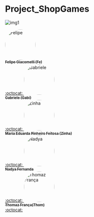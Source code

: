 # Project_ShopGames
![img1](https://user-images.githubusercontent.com/69607844/124310434-8b84e900-db42-11eb-8aae-a8c56b1c4aee.jpg)






 <td align="center"><a href="https://www.linkedin.com/in/felipe-giacomelli-997a8b19b/"><img style="border-radius: 50%;" src="https://avatars.githubusercontent.com/u/69607844?v=4" width="100px;" alt="Felipe"/><br /><sub><b>Felipe Giacomelli (Fe)</b></sub></a><br /><a href="https://github.com/fegiacomelli" title="Desenvolvedor FullStack Java Jr."</a></td> :octocat:
 
 
 <td align="center"><a href="https://www.linkedin.com/in/gabriele-ribeiro-7b739a166/"><img style="border-radius: 50%;" src="https://avatars.githubusercontent.com/u/85172727?v=4" width="100px;" alt="Gabriele"/><br /><sub><b>Gabriele (Gabi)</b></sub></a><br /><a href="https://github.com/Gabriele-Ribeiro" title="Desenvolvedor FullStack Java Jr."</a></td> :octocat:
 
 
 <td align="center"><a href="https://www.linkedin.com/in/maria-eduarda-pinheiro-feitosa-652220186/"><img style="border-radius: 50%;" src="https://avatars.githubusercontent.com/u/85180010?v=4" width="100px;" alt="Zinha"/><br /><sub><b>Maria Eduarda Pinheiro Feitosa (Zinha)</b></sub></a><br /><a href="https://github.com/devzinha" title="Desenvolvedor FullStack Java Jr."</a></td> :octocat:
 
 
 <td align="center"><a href="https://www.linkedin.com/in/nadya-fernanda-da-silva-3576441b3/"><img style="border-radius: 50%;" src="https://avatars.githubusercontent.com/u/84246183?v=4" width="100px;" alt="Nadya"/><br /><sub><b>Nadya Fernanda</b></sub></a><br /><a href="https://github.com/nadyafsilva" title="Desenvolvedor FullStack Java Jr."</a></td> :octocat:
 
 
 <td align="center"><a href="https://www.linkedin.com/in/thomazfranca01/"><img style="border-radius: 50%;" src="https://avatars.githubusercontent.com/u/75401213?v=4" width="100px;" alt="Thomaz França"/><br /><sub><b>Thomaz França(Thom)</b></sub></a><br /><a href="https://github.com/thomazfranca" title="Desenvolvedor FullStack Java Jr."</a></td> :octocat:
